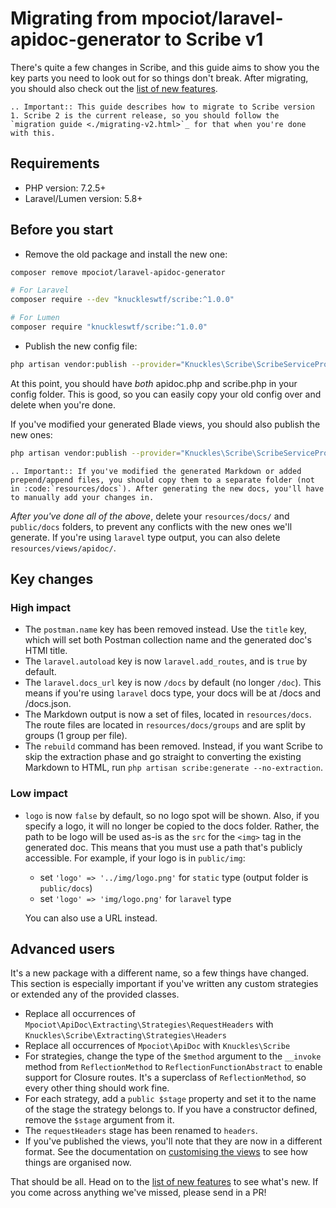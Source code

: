 # Migrating from mpociot/laravel-apidoc-generator to Scribe v1
There's quite a few changes in Scribe, and this guide aims to show you the key parts you need to look out for so things don't break. After migrating, you should also check out the [list of new features](./whats-new.html).

```eval_rst
.. Important:: This guide describes how to migrate to Scribe version 1. Scribe 2 is the current release, so you should follow the `migration guide <./migrating-v2.html>`_ for that when you're done with this.
```

## Requirements
- PHP version: 7.2.5+
- Laravel/Lumen version: 5.8+

## Before you start
- Remove the old package and install the new one:

```bash
composer remove mpociot/laravel-apidoc-generator

# For Laravel
composer require --dev "knuckleswtf/scribe:^1.0.0" 

# For Lumen
composer require "knuckleswtf/scribe:^1.0.0" 
```

- Publish the new config file: 

```bash
php artisan vendor:publish --provider="Knuckles\Scribe\ScribeServiceProvider" --tag=scribe-config
```

At this point, you should have _both_ apidoc.php and scribe.php in your config folder. This is good, so you can easily copy your old config over and delete when you're done.

If you've modified your generated Blade views, you should also publish the new ones:

```bash
php artisan vendor:publish --provider="Knuckles\Scribe\ScribeServiceProvider" --tag=scribe-views
```

```eval_rst
.. Important:: If you've modified the generated Markdown or added prepend/append files, you should copy them to a separate folder (not in :code:`resources/docs`). After generating the new docs, you'll have to manually add your changes in.
```

_After you've done all of the above_, delete your `resources/docs/` and `public/docs` folders, to prevent any conflicts with the new ones we'll generate. If you're using `laravel` type output, you can also delete `resources/views/apidoc/`.

## Key changes
### High impact
- The `postman.name` key has been removed instead. Use the `title` key, which will set both Postman collection name and the generated doc's HTMl title.
- The `laravel.autoload` key is now `laravel.add_routes`, and is `true` by default.
- The `laravel.docs_url` key is now `/docs` by default (no longer `/doc`). This means if you're using `laravel` docs type, your docs will be at <your-app>/docs and <your-app>/docs.json.
- The Markdown output is now a set of files, located in `resources/docs`. The route files are located in `resources/docs/groups` and are split by groups (1 group per file).
- The `rebuild` command has been removed. Instead, if you want Scribe to skip the extraction phase and go straight to converting the existing Markdown to HTML, run `php artisan scribe:generate --no-extraction`.

### Low impact
- `logo` is now `false` by default, so no logo spot will be shown. Also, if you specify a logo, it will no longer be copied to the docs folder. Rather, the path to be logo will be used as-is as the `src` for the `<img>` tag in the generated doc. This means that you must use a path that's publicly accessible. 
For example, if your logo is in `public/img`:
  - set `'logo' => '../img/logo.png'` for `static` type (output folder is `public/docs`)
  - set `'logo' => 'img/logo.png'` for `laravel` type
  
  You can also use a URL instead.

## Advanced users
It's a new package with a different name, so a few things have changed. This section is especially important if you've written any custom strategies or extended any of the provided classes.

- Replace all occurrences of `Mpociot\ApiDoc\Extracting\Strategies\RequestHeaders` with `Knuckles\Scribe\Extracting\Strategies\Headers`
- Replace all occurrences of `Mpociot\ApiDoc` with `Knuckles\Scribe`
- For strategies, change the type of the `$method` argument to the `__invoke` method from `ReflectionMethod` to `ReflectionFunctionAbstract` to enable support for Closure routes. It's a superclass of `ReflectionMethod`, so every other thing should work fine.
- For each strategy, add a `public $stage` property and set it to the name of the stage the strategy belongs to. If you have a constructor defined, remove the `$stage` argument from it. 
- The `requestHeaders` stage has been renamed to `headers`.
- If you've published the views, you'll note that they are now in a different format. See the documentation on [customising the views](customization.html#changing-the-markdown-templates) to see how things are organised now.


That should be all. Head on to the [list of new features](./whats-new.html) to see what's new. If you come across anything we've missed, please send in a PR!
